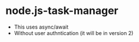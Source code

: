 # node.js-task-manager

- This uses async/await
- Without user authntication (it will be in version 2)
